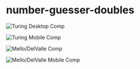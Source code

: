 # number-guesser-doubles

![Turing Desktop Comp](http://frontend.turing.io/assets/images/projects/number-guesser/week2-numberguesser-01.jpg)

![Turing Mobile Comp](http://frontend.turing.io/assets/images/projects/number-guesser/week2-numberguesser-03.jpg)

![Mello/DelValle Comp](http://imgur.com/8eDNAqi.png)

![Mello/DelValle Mobile Comp](http://i.imgur.com/gWcFLJ9.png)


